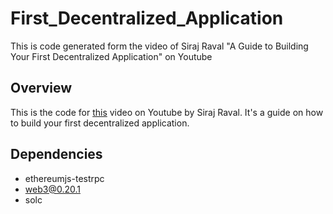 # First_Decentralized_Application
This is code generated form the video of Siraj Raval "A Guide to Building Your First Decentralized Application" on Youtube
## Overview

This is the code for [this](https://youtu.be/gSQXq2_j-mw) video on Youtube by Siraj Raval. It's a guide on how to build your first decentralized application. 

## Dependencies

* ethereumjs-testrpc 
* web3@0.20.1
* solc
